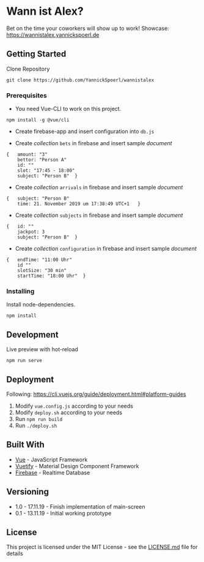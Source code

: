 # Wann ist Alex?

Bet on the time your coworkers will show up to work!
Showcase: https://wannistalex.yannickspoerl.de

## Getting Started

Clone Repository

```
git clone https://github.com/YannickSpoerl/wannistalex
```

### Prerequisites

- You need Vue-CLI to work on this project.

```
npm install -g @vue/cli
```

- Create firebase-app and insert configuration into `db.js`

- Create *collection* `bets` in firebase and insert sample *document*
```
{   amount: "3"
    bettor: "Person A"
    id: ""
    slot: "17:45 - 18:00"
    subject: "Person B"  }
```

- Create *collection* `arrivals` in firebase and insert sample *document* 
```
{   subject: "Person B"
    time: 21. November 2019 um 17:38:49 UTC+1   }
```

- Create *collection* `subjects` in firebase and insert sample *document* 
```
{   id: ""
    jackpot: 3
    subject: "Person B"  }
```

- Create *collection* `configuration` in firebase and insert sample *document* 
```
{   endTime: "11:00 Uhr"
    id ""
    slotSize: "30 min"
    startTime: "18:00 Uhr"  }
``` 

### Installing

Install node-dependencies.

```
npm install
```

## Development

Live preview with hot-reload

```
npm run serve
```

## Deployment

Following: https://cli.vuejs.org/guide/deployment.html#platform-guides

1. Modify `vue.config.js` according to your needs
2. Modify `deploy.sh` according to your needs
3. Run ```npm run build```
4. Run ```./deploy.sh```
## Built With

* [Vue](https://vuejs.org/) - JavaScript Framework
* [Vuetify](https://vuetifyjs.com) - Material Design Component Framework
* [Firebase](https://firebase.google.com/) - Realtime Database

## Versioning

- 1.0 - 17.11.19 - Finish implementation of main-screen
- 0.1 - 13.11.19 - Initial working prototype

## License

This project is licensed under the MIT License - see the [LICENSE.md](LICENSE.md) file for details
